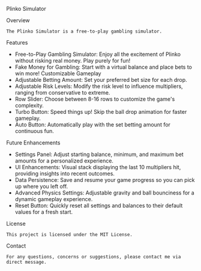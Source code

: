 Plinko Simulator

Overview

    The Plinko Simulator is a free-to-play gambling simulator.

Features
  - Free-to-Play Gambling Simulator: Enjoy all the excitement of Plinko without risking real money. Play purely for fun!
  - Fake Money for Gambling: Start with a virtual balance and place bets to win more!
Customizable Gameplay
  - Adjustable Betting Amount: Set your preferred bet size for each drop.
  - Adjustable Risk Levels: Modify the risk level to influence multipliers, ranging from conservative to extreme.
  - Row Slider: Choose between 8-16 rows to customize the game's complexity.
  - Turbo Button: Speed things up! Skip the ball drop animation for faster gameplay.
  - Auto Button: Automatically play with the set betting amount for continuous fun.

Future Enhancements

  - Settings Panel: Adjust starting balance, minimum, and maximum bet amounts for a personalized experience.
  - UI Enhancements: Visual stack displaying the last 10 multipliers hit, providing insights into recent outcomes.
  - Data Persistence: Save and resume your game progress so you can pick up where you left off.
  - Advanced Physics Settings: Adjustable gravity and ball bounciness for a dynamic gameplay experience.
  - Reset Button: Quickly reset all settings and balances to their default values for a fresh start.
    
License

    This project is licensed under the MIT License.

Contact

    For any questions, concerns or suggestions, please contact me via direct message.   
